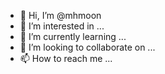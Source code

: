 - 👋 Hi, I’m @mhmoon
- 👀 I’m interested in ...
- 🌱 I’m currently learning ...
- 💞️ I’m looking to collaborate on ...
- 📫 How to reach me ...

<!---
mhmoon/mhmoon is a ✨ special ✨ repository because its `README.md` (this file) appears on your GitHub profile.
You can click the Preview link to take a look at your changes.
--->
